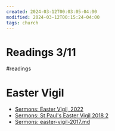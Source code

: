 ```yaml
---
created: 2024-03-12T00:03:05-04:00
modified: 2024-03-12T00:15:24-04:00
tags: church
---
```


# Readings 3/11

#readings

# Easter Vigil
- [Sermons: Easter Vigil, 2022](https://sermons-fr-hathaway.blogspot.com/2022/04/easter-vigil-2022.html)
- [Sermons: St Paul's Easter Vigil 2018 2](https://sermons-fr-hathaway.blogspot.com/2018/04/st-pauls-easter-vigil-2018-2.html)
- [Sermons: easter-vigil-2017.md](https://sermons-fr-hathaway.blogspot.com/2017/04/easter-vigil-2017md.html)
